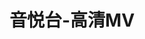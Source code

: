 ---
description: MTV格调，界面文艺。
layout: post
results:
- primaryGenreName: Music
  version: '1.3.1'
  artworkUrl100: http://a1280.phobos.apple.com/us/r30/Purple/v4/b3/54/12/b35412a3-69da-e506-e3ed-62f16e7c1219/mzl.yylvbgkf.png
  trackViewUrl: https://itunes.apple.com/cn/app/yin-yue-tai-gao-qingmv/id527477885?mt=8&uo=4
  artworkUrl60: http://a494.phobos.apple.com/us/r30/Purple4/v4/4b/0b/05/4b0b05ed-a27e-ec97-f289-0c79f181d5b5/Icon.png
  userRatingCountForCurrentVersion: 281
  sellerName: Yinyuechangxiang Network Technology (Beijing) Co Ltd
  supportedDevices:
  - iPadFourthGen4G
  - iPhone5s
  - iPodTouchThirdGen
  - iPadMini
  - iPad23G
  - iPhone-3GS
  - iPhone4S
  - iPadMini4G
  - iPadThirdGen4G
  - iPad2Wifi
  - iPodTouchourthGen
  - iPhone5
  - iPadFourthGen
  - iPadWifi
  - iPodTouchFifthGen
  - iPad3G
  - iPhone4
  - iPhone5c
  - iPadThirdGen
  genres:
  - 音乐
  - 摄影与录像
  trackName: 音悦台-高清MV
  description: '迎新春送大礼，台哥发布全新界面的1.3版，快乐陪你过大年！

    【新界面】全新UI设计，完美适配iOS7，尽显高大上

    【新功能】总算可以签到了，姗姗来迟弱爆了

    【新服务】新增口袋饭专区，把你的爱豆装进口袋里

    音悦台—手机必备MV神器！ 连续35天音乐类第1名, 最高总榜第2名，2000万手机用户的潮流选择！

    www.yinyuetai.com

    明星推荐：

    “好的音乐，不止可以用来听，更可以用来看！请锁定音悦Tai”——周杰伦

    “刚发现音悦Tai也有手机客户端，手机上也可以自恋。不错哦！”——张靓颖


    专属优势：

    80万支最全，最高清的MV免费观看，无广告

    所有MV免费离线缓存，无需担心流量

    独家首发让您第一时间看好音乐

    随时随地查看V榜排名，了解最新动态

    MV一键收藏或加入自己创建的悦单，不再错过好音乐


    潮人必备神器，是您品位的展现

    超炫页面，简洁不失格调的UI让您体验畅快

    为爱音乐的人提供随时随地的便捷服务

    无论您钟爱欧美、华语或是韩流、日系，都能满足您的口味与需求


    暂只支持中国大陆地区播放，海外用户下载请谨慎，给您造成的不便敬请谅解！


    更多音悦台的动态请关注官方微博：@音悦台

    音悦台开通微信啦！添加方式：“添加朋友”输入“音悦台”或“yinyuetaiv”即可与台哥互动哟！

    客服QQ：800002945

    iOS官方群：234126380


    音悦台的成长离不开大家的关注和支持，欢迎分享您的体验或提供您的宝贵意见。'
  price: 0
  trackId: 527477885
  releaseDate: '2012-06-05T23:42:49Z'
  screenshotUrls:
  - http://a4.mzstatic.com/us/r30/Purple6/v4/07/9f/be/079fbe05-8146-7d80-132f-4192207b746e/screen1136x1136.jpeg
  - http://a4.mzstatic.com/us/r30/Purple6/v4/6f/93/53/6f9353f4-2f90-fbbb-aac6-488722133e9d/screen1136x1136.jpeg
  - http://a2.mzstatic.com/us/r30/Purple/v4/52/55/9f/52559f96-9bb4-2c91-dd46-38aaeaa3726d/screen1136x1136.jpeg
  - http://a1.mzstatic.com/us/r30/Purple6/v4/e5/f6/57/e5f657ec-1523-85e1-64b6-97632388fbed/screen1136x1136.jpeg
  - http://a2.mzstatic.com/us/r30/Purple6/v4/14/a0/da/14a0da83-a065-d45b-13b7-e04ab1425eb0/screen1136x1136.jpeg
  artistViewUrl: https://itunes.apple.com/cn/artist/yin-yue-chang-xiang-wang-luo/id527477888?uo=4
  primaryGenreId: 6011
  userRatingCount: 27847
  averageUserRatingForCurrentVersion: 3.5
  kind: software
  fileSizeBytes: '7253749'
  bundleId: com.yinyuetai.imv
  releaseNotes: '1.紧急修复5.x系统闪退bug

    2.修复重复登录bug

    PS：台哥在此感谢大家的长久支持，欢迎大家继续提出建议，音悦台iOS官方群(234126380)期待你的加入。'
  trackContentRating: 4+
  artistName: 音悦畅想网络科技(北京)有限公司
  trackCensoredName: 音悦台-高清MV
  isGameCenterEnabled: false
  contentAdvisoryRating: 4+
  languageCodesISO2A:
  - EN
  - ZH
  averageUserRating: 4.5
  features: &a []
  wrapperType: software
  artworkUrl512: http://a1280.phobos.apple.com/us/r30/Purple/v4/b3/54/12/b35412a3-69da-e506-e3ed-62f16e7c1219/mzl.yylvbgkf.png
  formattedPrice: 免费
  artistId: 527477888
  genreIds:
  - '6011'
  - '6008'
  currency: CNY
  ipadScreenshotUrls: *a
category: 音乐
tags: tag1
resultCount: 1
title: 音悦台-高清MV

---